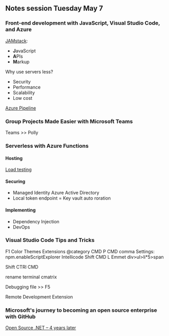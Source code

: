 ## Notes session Tuesday May 7

### Front-end development with JavaScript, Visual Studio Code, and Azure

[JAMstack](https://jamstack.org/):
- **J**avaScript
- **A**PIs
- **M**arkup

Why use servers less?
- Security
- Performance
- Scalability
- Low cost

[Azure Pipeline](https://github.com/marketplace/azure-pipelines)

### Group Projects Made Easier with Microsoft Teams

Teams >> Polly

### Serverless with Azure Functions

#### Hosting
[Load testing](https://loader.io/)

#### Securing
- Managed Identity Azure Active Directory
- Local token endpoint
= Key vault auto roration

#### Implementing
- Dependency Injection
- DevOps

### Visual Studio Code Tips and Tricks
F1
Color Themes
Extensions @category
CMD P
CMD comma
Settings: npm.enableScriptExplorer
Intellicode
Shift CMD L
Emmet div>ul>li*5>span

Shift CTRl CMD

rename terminal cmatrix

Debugging file >> F5

Remote Development Extension

### Microsoft's journey to becoming an open source enterprise with GitHub

[Open Source .NET – 4 years later](https://mattwarren.org/2018/12/04/Open-Source-.Net-4-years-later)


